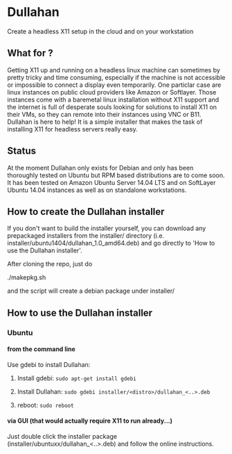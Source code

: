 # Dullahan
Create a headless X11 setup in the cloud and on your workstation 

## What for ?
Getting X11 up and running on a headless linux machine can sometimes by pretty tricky and time consuming, especially if the machine is not accessible or impossible to connect a display even temporarily. One particlar case are linux instances on public cloud providers like Amazon or Softlayer. Those instances come with a baremetal linux installation without X11 support and the internet is full of desperate souls looking for solutions to install X11 on their VMs, so they can remote into their instances using VNC or B11. 
Dullahan is here to help! It is a simple installer that makes the task of installing X11 for headless servers really easy.

## Status
At the moment Dullahan only exists for Debian and only has been thoroughly tested on Ubuntu but RPM based distributions are to come soon. It has been tested on Amazon Ubuntu Server 14.04 LTS and on SoftLayer Ubuntu 14.04 instances as well as on standalone workstations.

## How to create the Dullahan installer
If you don't want to build the installer yourself, you can download any prepackaged installers from the installer/ directory (i.e. installer/ubuntu1404/dullahan_1.0_amd64.deb) and go directly to 'How to use the Dullahan installer'.

After cloning the repo, just do

./makepkg.sh

and the script will create a debian package under installer/<distro>

## How to use the Dullahan installer


### Ubuntu

#### from the command line
Use gdebi to install Dullahan:

1. Install gdebi:
```sudo apt-get install gdebi```

2. Install Dullahan:
```sudo gdebi installer/<distro>/dullahan_<..>.deb```

3. reboot:
```sudo reboot```

#### via GUI (that would actually require X11 to run already...)

Just double click the installer package (installer/ubuntuxx/dullahan_<..>.deb) and follow the online instructions.



